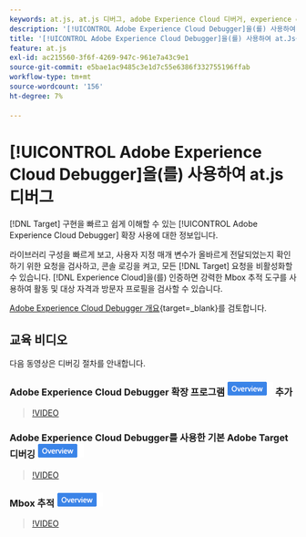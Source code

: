 ```yaml
---
keywords: at.js, at.js 디버그, adobe Experience Cloud 디버거, experience cloud debugger, mbox 추적, mbox 강조 표시, 디버그, 디버깅, $9
description: '[!UICONTROL Adobe Experience Cloud Debugger]을(를) 사용하여 라이브러리 구성을 보고, 요청을 검사하고, 콘솔 로깅을 켜고,  [!DNL Target] 호출 요청을 비활성화하는 등의 작업을 수행할 수 있습니다.'
title: '[!UICONTROL Adobe Experience Cloud Debugger]을(를) 사용하여 at.Js를 디버깅하려면 어떻게 합니까?'
feature: at.js
exl-id: ac215560-3f6f-4269-947c-961e7a43c9e1
source-git-commit: e5bae1ac9485c3e1d7c55e6386f332755196ffab
workflow-type: tm+mt
source-wordcount: '156'
ht-degree: 7%

---
```


# [!UICONTROL Adobe Experience Cloud Debugger]을(를) 사용하여 at.js 디버그

[!DNL Target] 구현을 빠르고 쉽게 이해할 수 있는 [!UICONTROL Adobe Experience Cloud Debugger] 확장 사용에 대한 정보입니다.

라이브러리 구성을 빠르게 보고, 사용자 지정 매개 변수가 올바르게 전달되었는지 확인하기 위한 요청을 검사하고, 콘솔 로깅을 켜고, 모든 [!DNL Target] 요청을 비활성화할 수 있습니다. [!DNL Experience Cloud]을(를) 인증하면 강력한 Mbox 추적 도구를 사용하여 활동 및 대상 자격과 방문자 프로필을 검사할 수 있습니다.

[Adobe Experience Cloud Debugger 개요](https://experienceleague.adobe.com/docs/experience-platform/debugger/home.html){target=_blank}를 검토합니다.

## 교육 비디오

다음 동영상은 디버깅 절차를 안내합니다.

### Adobe Experience Cloud Debugger 확장 프로그램 ![개요 배지](../../assets/overview.png) 추가

>[!VIDEO](https://video.tv.adobe.com/v/23114/?quality=12)

### Adobe Experience Cloud Debugger를 사용한 기본 Adobe Target 디버깅 ![개요 배지](../../assets/overview.png)

>[!VIDEO](https://video.tv.adobe.com/v/23115/?quality=12)

### Mbox 추적 ![개요 배지](../../assets/overview.png)

>[!VIDEO](https://video.tv.adobe.com/v/23113/?quality=12)
